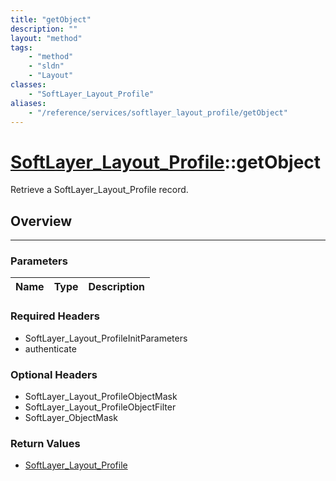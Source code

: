 ```yaml
---
title: "getObject"
description: ""
layout: "method"
tags:
    - "method"
    - "sldn"
    - "Layout"
classes:
    - "SoftLayer_Layout_Profile"
aliases:
    - "/reference/services/softlayer_layout_profile/getObject"
---
```

# [SoftLayer_Layout_Profile](/reference/services/SoftLayer_Layout_Profile)::getObject


Retrieve a SoftLayer_Layout_Profile record.


## Overview 


-----

### Parameters 
|Name | Type | Description |
| --- | --- | --- |


### Required Headers
* SoftLayer_Layout_ProfileInitParameters
* authenticate


### Optional Headers
* SoftLayer_Layout_ProfileObjectMask
* SoftLayer_Layout_ProfileObjectFilter
* SoftLayer_ObjectMask

### Return Values
* <a href='/reference/datatypes/SoftLayer_Layout_Profile'>SoftLayer_Layout_Profile </a>




